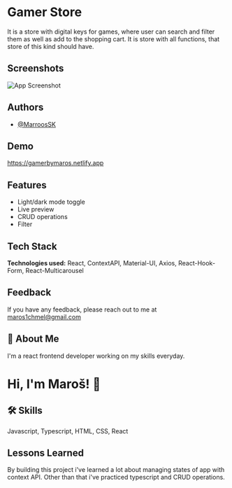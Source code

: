 
# Gamer Store 

It is a store with digital keys for games, where user can search and filter them as well as add to the shopping cart. It is store with all functions, that store of this kind should have.


## Screenshots

![App Screenshot](https://i.postimg.cc/qvqS7wYL/11-gamer.jpg)


## Authors

- [@MarroosSK](https://github.com/MarroosSK)


## Demo

https://gamerbymaros.netlify.app


## Features

- Light/dark mode toggle
- Live preview
- CRUD operations
- Filter


## Tech Stack

**Technologies used:** React, ContextAPI, Material-UI, Axios, React-Hook-Form, React-Multicarousel



## Feedback

If you have any feedback, please reach out to me at maros1chmel@gmail.com


## 🚀 About Me
I'm a react frontend developer working on my skills everyday.


# Hi, I'm Maroš! 👋


## 🛠 Skills
Javascript, Typescript, HTML, CSS, React


## Lessons Learned

By building this project i've learned a lot about managing states of app with context API. Other than that i've practiced typescript and CRUD operations.

